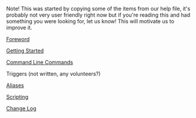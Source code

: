Note! This was started by copying some of the items from our help file, it's probably not very user friendly right now but if you're reading this and had something you were looking for, let us know! This will motivate us to improve it.

[Foreword](Foreword.md)

[Getting Started](GettingStarted.md)

[Command Line Commands](CommandLine.md)

Triggers (not written, any volunteers?)

[Aliases](Aliases.md)

[Scripting](Scripting.md)

[Change Log](../Assets/Changes.txt)

